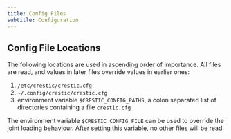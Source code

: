 ```yaml
---
title: Config Files
subtitle: Configuration
---
```


## Config File Locations

The following locations are used in ascending order of importance. All files are read, and values in later files override values in earlier ones:

 1. `/etc/crestic/crestic.cfg`
 1. `~/.config/crestic/crestic.cfg`
 1. environment variable `$CRESTIC_CONFIG_PATHS`, a colon separated list of directories containing a file `crestic.cfg`

The environment variable `$CRESTIC_CONFIG_FILE` can be used to override the joint loading behaviour. After setting this variable, no other files will be read.
